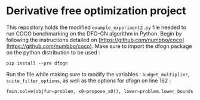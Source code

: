 # Derivative free optimization project 

This repository holds the modified ```example_experiment2.py``` file needed to run COCO benchmarking on the DFO-GN algorithm in Python. 
Begin by following the instructions detailed on [https://github.com/numbbo/coco](https://github.com/numbbo/coco).
Make sure to import the dfogn package on the python distribution to be used :
```shell
pip install --pre dfogn
```
Run the file while making sure to modify the variables : ```budget_multiplier```, ```suite_filter_options```, as well as the options for dfogn on line 162 : 
```python
fmin.solve(objfun=problem, x0=propose_x0(), lower=problem.lower_bounds, upper=problem.upper_bounds, maxfun=evalsleft(), rhobeg=itrr)
```  
